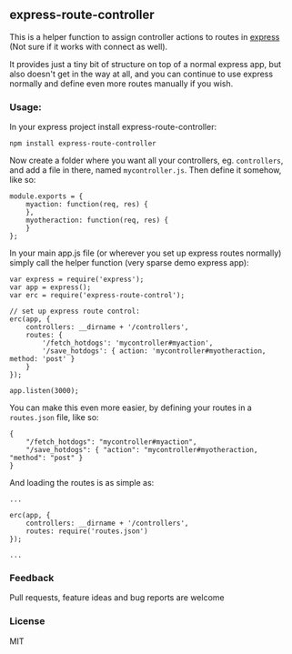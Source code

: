 ## express-route-controller

This is a helper function to assign controller actions to routes
in [express](http://expressjs.com/) (Not sure if it works with connect as well).

It provides just a tiny bit of structure on top of a normal express app, but also
doesn't get in the way at all, and you can continue to use express normally and
define even more routes manually if you wish.

### Usage:

In your express project install express-route-controller:

```
npm install express-route-controller
```

Now create a folder where you want all your controllers, eg. `controllers`, and add a file in there,
named `mycontroller.js`. Then define it somehow, like so:

```
module.exports = {
    myaction: function(req, res) {
    },
    myotheraction: function(req, res) {
    }
};
```

In your main app.js file (or wherever you set up express routes normally) simply call the helper
function (very sparse demo express app):

```
var express = require('express');
var app = express();
var erc = require('express-route-control');

// set up express route control:
erc(app, {
    controllers: __dirname + '/controllers',
    routes: {
        '/fetch_hotdogs': 'mycontroller#myaction',
        '/save_hotdogs': { action: 'mycontroller#myotheraction, method: 'post' }
    }
});

app.listen(3000);
```

You can make this even more easier, by defining your routes in a `routes.json` file, like so:
```
{
    "/fetch_hotdogs": "mycontroller#myaction",
    "/save_hotdogs": { "action": "mycontroller#myotheraction, "method": "post" }
}
```

And loading the routes is as simple as:

```
...

erc(app, {
    controllers: __dirname + '/controllers',
    routes: require('routes.json')
});

...
```

### Feedback

Pull requests, feature ideas and bug reports are welcome

### License

MIT

